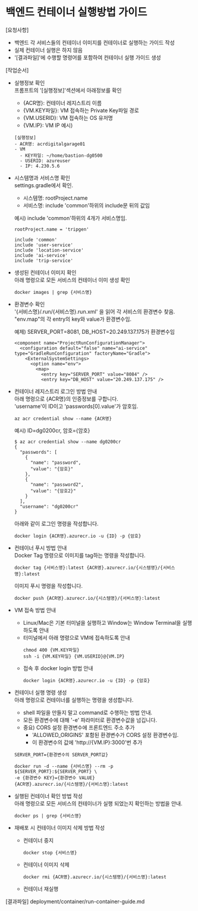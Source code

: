 # 백엔드 컨테이너 실행방법 가이드

[요청사항]  
- 백엔드 각 서비스들의 컨테이너 이미지를 컨테이너로 실행하는 가이드 작성  
- 실제 컨테이너 실행은 하지 않음   
- '[결과파일]'에 수행할 명령어를 포함하여 컨테이너 실행 가이드 생성    

[작업순서]
- 실행정보 확인   
  프롬프트의 '[실행정보]'섹션에서 아래정보를 확인  
  - {ACR명}: 컨테이너 레지스트리 이름 
  - {VM.KEY파일}: VM 접속하는 Private Key파일 경로 
  - {VM.USERID}: VM 접속하는 OS 유저명
  - {VM.IP}: VM IP
  예시)
  ```
  [실행정보]
  - ACR명: acrdigitalgarage01
  - VM
    - KEY파일: ~/home/bastion-dg0500
    - USERID: azureuser
    - IP: 4.230.5.6
  ``` 
  
- 시스템명과 서비스명 확인   
  settings.gradle에서 확인.    
  - 시스템명: rootProject.name 
  - 서비스명: include 'common'하위의 include문 뒤의 값임 

  예시) include 'common'하위의 4개가 서비스명임.  
  ```
  rootProject.name = 'tripgen'

  include 'common'
  include 'user-service'
  include 'location-service'
  include 'ai-service'
  include 'trip-service'
  ```  
- 생성된 컨테이너 이미지 확인   
  아래 명령으로 모든 서비스의 컨테이너 이미 생성 확인  
  ```
  docker images | grep {서비스명}
  ``` 

- 환경변수 확인    
  '{서비스명}/.run/{서비스명}.run.xml' 을 읽어 각 서비스의 환경변수 찾음.      
  "env.map"의 각 entry의 key와 value가 환경변수임.   
    
  예제) SERVER_PORT=8081, DB_HOST=20.249.137.175가 환경변수임 
  ```
  <component name="ProjectRunConfigurationManager">
    <configuration default="false" name="ai-service" type="GradleRunConfiguration" factoryName="Gradle">
      <ExternalSystemSettings>
        <option name="env">
          <map>
            <entry key="SERVER_PORT" value="8084" />
            <entry key="DB_HOST" value="20.249.137.175" />
  ```

- 컨테이너 레지스트리 로그인 방법 안내     
  아래 명령으로 {ACR명}의 인증정보를 구합니다.  
  'username'이 ID이고 'passwords[0].value'가 암호임. 
  ```
  az acr credential show --name {ACR명}
  ```

  예시) ID=dg0200cr, 암호={암호}    
  ```
  $ az acr credential show --name dg0200cr 
  {
    "passwords": [
      {
        "name": "password",
        "value": "{암호}"
      },
      {
        "name": "password2",
        "value": "{암호2}"
      }
    ],
    "username": "dg0200cr"
  }
  ```
  
  아래와 같이 로그인 명령을 작성합니다.   
  ```
  docker login {ACR명}.azurecr.io -u {ID} -p {암호}
  ```

- 컨테이너 푸시 방법 안내   
  Docker Tag 명령으로 이미지를 tag하는 명령을 작성합니다.   
  ```
  docker tag {서비스명}:latest {ACR명}.azurecr.io/{시스템명}/{서비스명}:latest 
  ```
  이미지 푸시 명령을 작성합니다.   
  ```
  docker push {ACR명}.azurecr.io/{시스템명}/{서비스명}:latest
  ```

- VM 접속 방법 안내
  - Linux/Mac은 기본 터미널을 실행하고 Window는 Window Terminal을 실행하도록 안내   
  - 터미널에서 아래 명령으로 VM에 접속하도록 안내  
    ```
    chmod 400 {VM.KEY파일} 
    ssh -i {VM.KEY파일} {VM.USERID}@{VM.IP}
    ``` 
  - 접속 후 docker login 방법 안내   
    ```
    docker login {ACR명}.azurecr.io -u {ID} -p {암호}
    ```

- 컨테이너 실행 명령 생성    
  아래 명령으로 컨테이너를 실행하는 명령을 생성합니다.    
  - shell 파일을 만들지 말고 command로 수행하는 방법 안내.        
  - 모든 환경변수에 대해 '-e' 파라미터로 환경변수값을 넘깁니다.  
  - 중요) CORS 설정 환경변수에 프론트엔드 주소 추가   
    - 'ALLOWED_ORIGINS' 포함된 환경변수가 CORS 설정 환경변수임.  
    - 이 환경변수의 값에 'http://{VM.IP}:3000'번 추가  
   
  ```
  SERVER_PORT={환경변수의 SERVER_PORT값}

  docker run -d --name {서비스명} --rm -p ${SERVER_PORT}:${SERVER_PORT} \
  -e {환경변수 KEY}={환경변수 VALUE} 
  {ACR명}.azurecr.io/{시스템명}/{서비스명}:latest
  ```

- 실행된 컨테이너 확인 방법 작성    
  아래 명령으로 모든 서비스의 컨테이너가 실행 되었는지 확인하는 방법을 안내.     
  ```
  docker ps | grep {서비스명}
  ```
- 재배포 시 컨테이너 이미지 삭제 방법 작성 
  - 컨테이너 중지 
    ```
    docker stop {서비스명}
    ```
  - 컨테이너 이미지 삭제 
    ```
    docker rmi {ACR명}.azurecr.io/{시스템명}/{서비스명}:latest
    ``` 
  - 컨테이너 재실행 
  
[결과파일]
deployment/container/run-container-guide.md
  